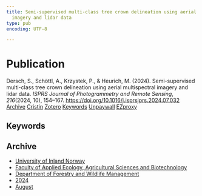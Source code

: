 ```yaml
---
title: Semi-supervised multi-class tree crown delineation using aerial multispectral
  imagery and lidar data
type: pub
encoding: UTF-8

---
```

<h1>Publication</h1>
<article id="csl-bib-container-S8PGZ5J5" class="csl-bib-container">
  <div class="csl-bib-body"> <div class="csl-entry">Dersch, S., Schöttl, A., Krzystek, P., &#38; Heurich, M. (2024). Semi-supervised multi-class tree crown delineation using aerial multispectral imagery and lidar data. <i>ISPRS Journal of Photogrammetry and Remote Sensing</i>, <i>216</i>(2024, 10), 154–167. <a href="https://doi.org/10.1016/j.isprsjprs.2024.07.032">https://doi.org/10.1016/j.isprsjprs.2024.07.032</a></div> </div>
  <div class="csl-bib-buttons">
    <a href="#taxonomy-article-S8PGZ5J5" alt="archive" class="csl-bib-button">Archive</a>
    <a href="https://app.cristin.no/results/show.jsf?id=2288631" alt="Cristin" class="csl-bib-button">Cristin</a>
    <a href="http://zotero.org/groups/5881554/items/S8PGZ5J5" alt="Zotero" class="csl-bib-button">Zotero</a>
    <a href="#keywords-article-S8PGZ5J5" alt="keywords" class="csl-bib-button">Keywords</a>
    <a href="https://doi.org/10.1016/j.isprsjprs.2024.07.032" alt="Unpaywall" class="csl-bib-button">Unpaywall</a>
    <a href="https://doi.org/10.1016/j.isprsjprs.2024.07.032" alt="EZproxy" class="csl-bib-button">EZproxy</a>
  </div>
  <div id="csl-bib-meta-container-S8PGZ5J5"></div>
</article>
<div id="csl-bib-meta-S8PGZ5J5" class="csl-bib-meta">
  <article id="keywords-article-S8PGZ5J5" class="keywords-article">
    <h1>Keywords</h1>
    
  </article>
  <article id="taxonomy-article-S8PGZ5J5" class="taxonomy-article">
    <h1>Archive</h1>
    <ul>
      <li><a href="{{< params subfolder >}}en/archive/?key=3DCRN523">University of Inland Norway</a></li>
      <li><a href="{{< params subfolder >}}en/archive/?key=T77LXH6D">Faculty of Applied Ecology, Agricultural Sciences and Biotechnology</a></li>
      <li><a href="{{< params subfolder >}}en/archive/?key=7TRARPE3">Department of Forestry and Wildlife Management</a></li>
      <li><a href="{{< params subfolder >}}en/archive/?key=A4XX8HDP">2024</a></li>
      <li><a href="{{< params subfolder >}}en/archive/?key=HFYJIYIE">August</a></li>
    </ul>
  </article>
</div>
